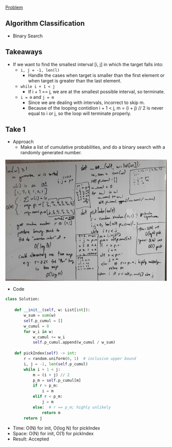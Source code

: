 [Problem](https://leetcode.com/problems/random-pick-with-weight/)

## Algorithm Classification
- Binary Search

## Takeaways
- If we want to find the smallest interval [i, j] in which the target falls
  into:
    - `i, j = -1, len(l)`
        - Handle the cases when target is smaller than the first element or
          when target is greater than the last element.
    - `while i + 1 < j`
        - If i + 1 == j, we are at the smallest possible interval, so
          terminate.
    - `i = m` and `j = m`
        - Since we are dealing with intervals, incorrect to skip m.
        - Because of the looping contidion i + 1 < j, m = (i + j) // 2 is never
          equal to i or j, so the loop will terminate properly.

## Take 1
- Approach
    - Make a list of cumulative probabilities, and do a binary search with a
      randomly generated number.

![](img-1.jpg)
- Code
```python
class Solution:

    def __init__(self, w: List[int]):
        w_sum = sum(w)
        self.p_cumul = []
        w_cumul = 0
        for w_i in w:
            w_cumul += w_i
            self.p_cumul.append(w_cumul / w_sum)

    def pickIndex(self) -> int:
        r = random.uniform(0, 1)  # inclusive upper bound
        i, j = -1, len(self.p_cumul)
        while i + 1 < j:
            m = (i + j) // 2
            p_m = self.p_cumul[m]
            if r > p_m:
                i = m
            elif r < p_m:
                j = m
            else:  # r == p_m; highly unlikely
                return m
        return j
```
- Time: O(N) for init, O(log N) for pickIndex
- Space: O(N) for init, O(1) for pickIndex
- Result: Accepted

